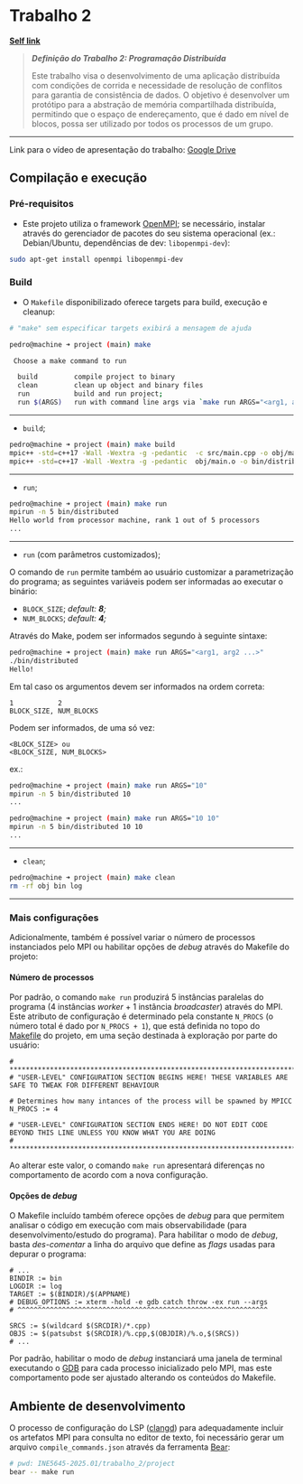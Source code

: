 # Trabalho 2

**[Self link](https://github.com/PedroBinotto/INE5645-2025.01/blob/main/trabalho_2/project/README.md)**

> **_Definição do Trabalho 2: Programação Distribuída_**
>
> Este trabalho visa o desenvolvimento de uma aplicação distribuída com condições de corrida e necessidade de resolução de conflitos para garantia de consistência de dados. O objetivo é desenvolver um protótipo para a abstração de memória compartilhada distribuída, permitindo que o espaço de endereçamento, que é dado em nível de blocos, possa ser utilizado por todos os processos de um grupo.

---

Link para o vídeo de apresentação do trabalho: [Google Drive]()

## Compilação e execução

### Pré-requisitos

- Este projeto utiliza o framework [OpenMPI](https://www.open-mpi.org/); se necessário, instalar através do gerenciador de pacotes do seu sistema operacional (ex.: Debian/Ubuntu, dependências de dev: `libopenmpi-dev`):

```bash
sudo apt-get install openmpi libopenmpi-dev
```

### Build

- O `Makefile` disponibilizado oferece targets para build, execução e cleanup:

```bash
# "make" sem especificar targets exibirá a mensagem de ajuda

pedro@machine ➜ project (main) make

 Choose a make command to run

  build         compile project to binary
  clean         clean up object and binary files
  run           build and run project;
  run $(ARGS)   run with command line args via `make run ARGS="<arg1, arg2 ...>"`
```

---

- `build`;

```bash
pedro@machine ➜ project (main) make build
mpic++ -std=c++17 -Wall -Wextra -g -pedantic  -c src/main.cpp -o obj/main.o
mpic++ -std=c++17 -Wall -Wextra -g -pedantic  obj/main.o -o bin/distributed
```

---

- `run`;

```bash
pedro@machine ➜ project (main) make run
mpirun -n 5 bin/distributed
Hello world from processor machine, rank 1 out of 5 processors
...
```

---

- `run` (com parâmetros customizados);

O comando de `run` permite também ao usuário customizar a parametrização do programa; as seguintes variáveis podem ser informadas ao executar o binário:

- `BLOCK_SIZE`; _default: **8**;_
- `NUM_BLOCKS`; _default: **4**;_

Através do Make, podem ser informados segundo à seguinte sintaxe:

```bash
pedro@machine ➜ project (main) make run ARGS="<arg1, arg2 ...>"
./bin/distributed
Hello!
```

Em tal caso os argumentos devem ser informados na ordem correta:

```
1           2
BLOCK_SIZE, NUM_BLOCKS
```

Podem ser informados, de uma só vez:

```
<BLOCK_SIZE> ou
<BLOCK_SIZE, NUM_BLOCKS>
```

ex.:

```bash
pedro@machine ➜ project (main) make run ARGS="10"
mpirun -n 5 bin/distributed 10
...

pedro@machine ➜ project (main) make run ARGS="10 10"
mpirun -n 5 bin/distributed 10 10
...
```

---

- `clean`;

```bash
pedro@machine ➜ project (main) make clean
rm -rf obj bin log
```

---

### Mais configurações

Adicionalmente, também é possível variar o número de processos instanciados pelo MPI ou habilitar opções de _debug_ através do Makefile do projeto:

#### Número de processos

Por padrão, o comando `make run` produzirá 5 instâncias paralelas do programa (4 instâncias _worker_ + 1 instância _broadcaster_) através do MPI. Este atributo de configuração é determinado pela constante `N_PROCS` (o número total é dado por `N_PROCS + 1`), que está definida no topo do [Makefile](https://github.com/PedroBinotto/INE5645-2025.01/blob/750d370288b212725144c20224e400d81b9894b4/trabalho_2/project/Makefile) do projeto, em uma seção destinada à exploração por parte do usuário:

```make
# **********************************************************************************************************************
# "USER-LEVEL" CONFIGURATION SECTION BEGINS HERE! THESE VARIABLES ARE SAFE TO TWEAK FOR DIFFERENT BEHAVIOUR

# Determines how many intances of the process will be spawned by MPICC
N_PROCS := 4

# "USER-LEVEL" CONFIGURATION SECTION ENDS HERE! DO NOT EDIT CODE BEYOND THIS LINE UNLESS YOU KNOW WHAT YOU ARE DOING
# **********************************************************************************************************************
```

Ao alterar este valor, o comando `make run` apresentará diferenças no comportamento de acordo com a nova configuração.

#### Opções de _debug_

O Makefile incluído também oferece opções de _debug_ para que permitem analisar o código em execução com mais observabilidade (para desenvolvimento/estudo do programa). Para habilitar o modo de _debug_, basta _des-comentar_ a linha do arquivo que define as _flags_ usadas para depurar o programa:

```make
# ...
BINDIR := bin
LOGDIR := log
TARGET := $(BINDIR)/$(APPNAME)
# DEBUG_OPTIONS := xterm -hold -e gdb catch throw -ex run --args
# ^^^^^^^^^^^^^^^^^^^^^^^^^^^^^^^^^^^^^^^^^^^^^^^^^^^^^^^^^^^^^^

SRCS := $(wildcard $(SRCDIR)/*.cpp)
OBJS := $(patsubst $(SRCDIR)/%.cpp,$(OBJDIR)/%.o,$(SRCS))
# ...
```

Por padrão, habilitar o modo de _debug_ instanciará uma janela de terminal executando o [GDB](https://www.sourceware.org/gdb/) para cada processo inicializado pelo MPI, mas este comportamento pode ser ajustado alterando os conteúdos do Makefile.

## Ambiente de desenvolvimento

O processo de configuração do LSP ([clangd](https://clangd.llvm.org/)) para adequadamente incluir os artefatos MPI para consulta no editor de texto, foi necessário gerar um arquivo `compile_commands.json` através da ferramenta [Bear](https://github.com/rizsotto/Bear):

```bash
# pwd: INE5645-2025.01/trabalho_2/project
bear -- make run
```
